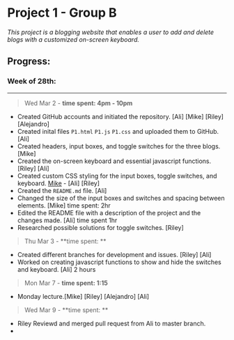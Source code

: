 # Project 1 - Group B 
*This project is a blogging website that enables a user to add and delete blogs with a customized on-screen keyboard.*

## **Progress:** 
### Week of 28th:
---
> Wed Mar 2 - **time spent: 4pm - 10pm**
- Created GitHub accounts and initiated the repository.
[Ali] [Mike] [Riley] [Alejandro]
- Created inital files `P1.html` `P1.js` `P1.css` and uploaded them to GitHub.
[Ali]
- Created headers, input boxes, and toggle switches for the three blogs.
[Mike]
- Created the on-screen keyboard and essential javascript functions.
[Riley] [Ali]
- Created custom CSS styling for the input boxes, toggle switches, and keyboard.
[Mike](https://github.com/miikewarren8) - [Ali] [Riley]
- Created the `README.md` file.
[Ali]
- Changed the size of the input boxes and switches and spacing between elements. [Mike] time spent: 2hr
- Edited the README file with a description of the project and the changes made. [Ali] time spent 1hr
- Researched possible solutions for toggle switches. [Riley]

> Thu Mar 3 - **time spent: **
- Created different branches for development and issues. [Riley] [Ali]
- Worked on creating javascript functions to show and hide the switches and keyboard. [Ali] 2 hours

> Mon Mar 7 - **time spent: 1:15**
- Monday lecture.[Mike] [Riley] [Alejandro] [Ali] 

> Wed Mar 9 - **time spent: **
- Riley Reviewd and merged pull request from Ali to master branch. 
-
